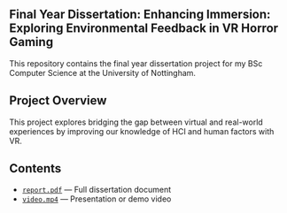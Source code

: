## Final Year Dissertation: Enhancing Immersion: Exploring Environmental Feedback in VR Horror Gaming

This repository contains the final year dissertation project for my BSc Computer Science at the University of Nottingham.

## Project Overview

This project explores bridging the gap between virtual and real-world experiences by improving
our knowledge of HCI and human factors with VR.

## Contents

- [`report.pdf`](./REPORT.pdf) — Full dissertation document
- [`video.mp4`](./Video.mp4) — Presentation or demo video

